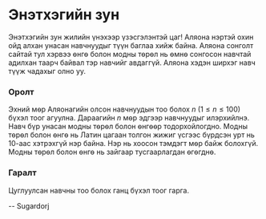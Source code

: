 Энэтхэгийн зун
==============
Энэтхэгийн зун жилийн үнэхээр үзэсгэлэнтэй цаг! Аляона нэртэй охин ойд алхан унасан навчнуудыг түүн баглаа хийж байна. Аляона сонголт сайтай тул хэрвээ ѳнгѳ болон модны тѳрѳл нь ѳмнѳ сонгосон навчтай адилхан таарч байвал тэр навчийг авдаггүй. Аляона хэдэн ширхэг навч түүж чадахыг олно уу. 


### Оролт
Эхний мѳр Аляонагийн олсон навчнуудын тоо болох $n$ ($1 ≤ n ≤ 100$) бүхэл тоог агуулна. Дараагийн $n$ мѳр эдгээр навчнуудыг илэрхийлнэ. Навч бүр унасан модны тѳрѳл болон ѳнгѳѳр тодорхойлогдно. Модны тѳрѳл болон ѳнгѳ нь Латин цагаан толгон жижиг үсгээс бүрдсэн урт нь $10$-аас хэтрэхгүй нэр байна. Нэр нь хоосон тэмдэгт мѳр байж болохгүй. Модны тѳрѳл болон ѳнгѳ нь зайгаар тусгаарлагдан ѳгѳгднѳ. 


### Гаралт
Цуглуулсан навчны тоо болох ганц бүхэл тоог гарга. 

-- Sugardorj
